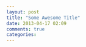```yaml
---
layout: post
title: "Some Awesome Title"
date: 2013-04-17 02:09
comments: true
categories: 
---
```

